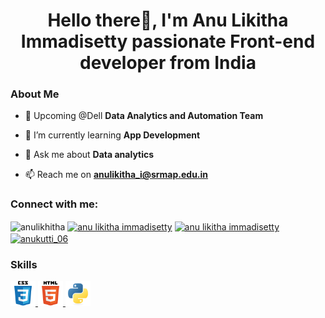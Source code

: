 <h1 align="center">Hello there👋, I'm Anu Likitha Immadisetty passionate Front-end developer from India</h1>
<h3>About Me</h3>

- 🔭 Upcoming @Dell **Data Analytics and Automation Team**

- 🌱 I’m currently learning **App Development**

- 💬 Ask me about **Data analytics**

- 📫 Reach me on **anulikitha_i@srmap.edu.in**

<h3 align="left">Connect with me:</h3>
<p align="left">
<a hred="https://github.com/anulikhitha" target="blank"><img align="center" src="https://raw.githubusercontent.com/rahuldkjain/github-profile-readme-generator/master/src/images/icons/Social/linked-in-alt.svg" alt="anulikhitha" height="30" width="40" /></a>
<a href="https://linkedin.com/in/anu likitha immadisetty" target="blank"><img align="center" src="https://raw.githubusercontent.com/rahuldkjain/github-profile-readme-generator/master/src/images/icons/Social/linked-in-alt.svg" alt="anu likitha immadisetty" height="30" width="40" /></a>
<a href="https://fb.com/anu likitha immadisetty" target="blank"><img align="center" src="https://raw.githubusercontent.com/rahuldkjain/github-profile-readme-generator/master/src/images/icons/Social/facebook.svg" alt="anu likitha immadisetty" height="30" width="40" /></a>
<a href="https://instagram.com/anukutti_06" target="blank"><img align="center" src="https://raw.githubusercontent.com/rahuldkjain/github-profile-readme-generator/master/src/images/icons/Social/instagram.svg" alt="anukutti_06" height="30" width="40" /></a>
</p>

<h3 align="left">Skills</h3>
<p align="left"> <a href="https://www.w3schools.com/css/" target="_blank" rel="noreferrer"> <img src="https://raw.githubusercontent.com/devicons/devicon/master/icons/css3/css3-original-wordmark.svg" alt="css3" width="40" height="40"/> </a> <a href="https://www.w3.org/html/" target="_blank" rel="noreferrer"> <img src="https://raw.githubusercontent.com/devicons/devicon/master/icons/html5/html5-original-wordmark.svg" alt="html5" width="40" height="40"/> </a> <a href="https://www.python.org" target="_blank" rel="noreferrer"> <img src="https://raw.githubusercontent.com/devicons/devicon/master/icons/python/python-original.svg" alt="python" width="40" height="40"/> </a> </p>
